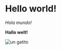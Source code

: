 # Hello world!

_Hola mundo!_

__Hallo welt!__



![un gatito](https://t2.ea.ltmcdn.com/es/posts/7/4/3/como_ayudar_a_un_gatito_a_defecar_20347_orig.jpg)